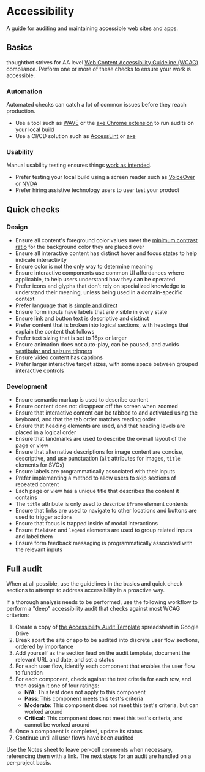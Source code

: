 Accessibility
=============

A guide for auditing and maintaining accessible web sites and apps.

Basics
------

thoughtbot strives for AA level [Web Content Accessibility Guideline (WCAG)][wcag] compliance. Perform one or more of these checks to ensure your work is accessible. 

### Automation

Automated checks can catch a lot of common issues before they reach production.

* Use a tool such as [WAVE][wave] or the [axe Chrome extension][axe-chrome] to run audits on your local build 
* Use a CI/CD solution such as [AccessLint][accesslint] or [axe][axe]

### Usability

Manual usability testing ensures things [work as intended][manual-testing].

* Prefer testing your local build using a screen reader such as [VoiceOver][voiceover] or [NVDA][nvda]
* Prefer hiring assistive technology users to user test your product

Quick checks
------------

### Design

* Ensure all content's foreground color values meet the [minimum contrast ratio][color-contrast] for the background color they are placed over
* Ensure all interactive content has distinct hover and focus states to help indicate interactivity
* Ensure color is not the only way to determine meaning
* Ensure interactive components use common UI affordances where applicable, to help users understand how they can be operated
* Prefer icons and glyphs that don't rely on specialized knowledge to understand their meaning, unless being used in a domain-specific context
* Prefer language that is [simple and direct][readability]
* Ensure form inputs have labels that are visible in every state
* Ensure link and button text is descriptive and distinct 
* Prefer content that is broken into logical sections, with headings that explain the content that follows
* Prefer text sizing that is set to 16px or larger
* Ensure animation does not auto-play, can be paused, and avoids [vestibular and seizure triggers][vestibular-seizure]
* Ensure video content has captions
* Prefer larger interactive target sizes, with some space between grouped interactive controls

### Development 

* Ensure semantic markup is used to describe content
* Ensure content does not disappear off the screen when zoomed
* Ensure that interactive content can be tabbed to and activated using the keyboard, and that the tab order matches reading order
* Ensure that heading elements are used, and that heading levels are placed in a logical order
* Ensure that landmarks are used to describe the overall layout of the page or view
* Ensure that alternative descriptions for image content are concise, descriptive, and use punctuation (`alt` attributes for images, `title` elements for SVGs)
* Ensure labels are programmatically associated with their inputs
* Prefer implementing a method to allow users to skip sections of repeated content
* Each page or view has a unique title that describes the content it contains
* The `title` attribute is only used to describe `iframe` element contents
* Ensure that links are used to navigate to other locations and buttons are used to trigger actions
* Ensure that focus is trapped inside of modal interactions
* Ensure `fieldset` and `legend` elements are used to group related inputs and label them
* Ensure form feedback messaging is programmatically associated with the relevant inputs

Full audit
----------

When at all possible, use the guidelines in the basics and quick check sections to attempt to address accessibility in a proactive way. 

If a thorough analysis needs to be performed, use the following workflow to perform a "deep" accessibility audit that checks against most WCAG criterion:

1. Create a copy of [the Accessibility Audit Template][accessibility-audit-template] spreadsheet in Google Drive
1. Break apart the site or app to be audited into discrete user flow sections, ordered by importance
1. Add yourself as the section lead on the audit template, document the relevant URL and date, and set a status
1. For each user flow, identify each component that enables the user flow to function
1. For each component, check against the test criteria for each row, and then assign it one of four ratings:
    * **N/A**: This test does not apply to this component
    * **Pass**: This component meets this test's criteria
    * **Moderate**: This component does not meet this test's criteria, but can worked around
    * **Critical**: This component does not meet this test's criteria, and cannot be worked around
1. Once a component is completed, update its status
1. Continue until all user flows have been audited

Use the Notes sheet to leave per-cell comments when necessary, referencing them with a link. The next steps for an audit are handled on a per-project basis. 

[accessibility-audit-template]: https://docs.google.com/spreadsheets/d/1Ys-0U5BY-Ct_phy7gk9XJmn4nBTMFTh08aTQ6U1kB_4/edit?usp=sharing
[accesslint]: https://github.com/marketplace/accesslint
[axe]: https://www.deque.com/axe/axe-for-web/integrations/
[axe-chrome]: https://chrome.google.com/webstore/detail/axe-web-accessibility-tes/lhdoppojpmngadmnindnejefpokejbdd?hl=en-US
[color-contrast]: https://webaim.org/resources/linkcontrastchecker/
[manual-testing]: https://www.smashingmagazine.com/2018/09/importance-manual-accessibility-testing/
[nvda]: https://a11yproject.com/posts/getting-started-with-nvda/
[readability]: https://datayze.com/readability-analyzer.php
[vestibular-seizure]: https://alistapart.com/article/designing-safer-web-animation-for-motion-sensitivity/
[voiceover]: https://a11yproject.com/posts/getting-started-with-voiceover/
[wave]: https://wave.webaim.org/extension/
[wcag]: https://www.w3.org/WAI/standards-guidelines/wcag/
